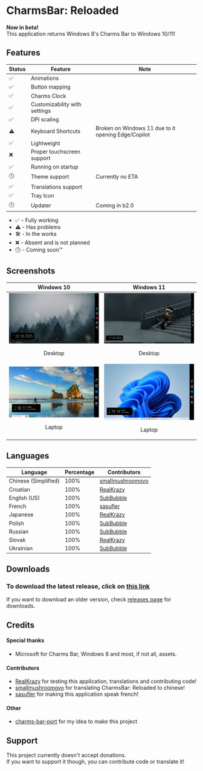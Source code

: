 # CharmsBar: Reloaded
**Now in beta!**<br>
This application returns Windows 8's Charms Bar to Windows 10/11!

## Features
| Status      | Feature      | Note |
| ------------- | ------------- | ------------- |
| ✅ | Animations |
| ✅ | Button mapping |
| ✅ | Charms Clock |
| ✅ | Customizability with settings |
| ✅ | DPI scaling |
| ⚠️ | Keyboard Shortcuts | Broken on Windows 11 due to it opening Edge/Copilot |
| ✅ | Lightweight |
| ❌ | Proper touchscreen support |
| ✅ | Running on startup |
| 🕓 | Theme support | Currently no ETA |
| ✅ | Translations support |
| ✅ | Tray Icon |
| 🕓 | Updater | Coming in b2.0 |
- ✅ - Fully working
- ⚠️ - Has problems
- 🛠️ - In the works
- ❌ - Absent and is not planned
- 🕓 - Coming soon™

## Screenshots
| Windows 10 | Windows 11 |
| ------------- | ------------- |
| <img src="/media/Win10Desktop.png"> <p align="center">Desktop</p>  | <img src="/media/Win11Desktop.png"> <p align="center">Desktop</p> |
| <img src="/media/Win10Laptop.png"> <p align="center">Laptop</p> | <img src="/media/Win11Laptop.png"> <p align="center">Laptop</p> |

## Languages
| Language | Percentage | Contributors |
| ------------- | ------------- | ------------- |
| Chinese (Simplified) | 100% | <a href="https://github.com/smallmushroomovo">smallmushroomovo</a> |
| Croatian | 100% | <a href="https://github.com/RealKrazy">RealKrazy</a> |
| English (US) | 100% | <a href="https://github.com/Sub-Bubble">SubBubble</a> |
| French | 100% | <a href="https://github.com/sasufler">sasufler</a> |
| Japanese | 100% | <a href="https://github.com/RealKrazy">RealKrazy</a> |
| Polish | 100% | <a href="https://github.com/Sub-Bubble">SubBubble</a> |
| Russian | 100% | <a href="https://github.com/Sub-Bubble">SubBubble</a> |
| Slovak | 100% | <a href="https://github.com/RealKrazy">RealKrazy</a> |
| Ukrainian | 100% | <a href="https://github.com/Sub-Bubble">SubBubble</a> |

## Downloads
### **To download the latest release**, click on <a href="https://github.com/Sub-Bubble/CharmsBarReloaded/releases/latest">this link</a>

If you want to download an older version, check <a href="https://github.com/Sub-Bubble/CharmsBarReloaded/releases">releases page</a> for downloads.

## Credits
#### Special thanks
- Microsoft for Charms Bar, Windows 8 and most, if not all, assets.
#### Contributors
- <a href="https://github.com/RealKrazy">RealKrazy</a> for testing this application, translations and contributing code!
- <a href="https://github.com/smallmushroomovo">smallmushroomovo</a> for translating CharmsBar: Reloaded to chinese!
- <a href="https://github.com/sasufler">sasufler</a> for making this application speak french!
#### Other
- <a href="https://github.com/Icepenguins101/charms-bar-port">charms-bar-port</a> for my idea to make this project

## Support
This project currently doesn't accept donations.<br>If you want to support it though, you can contribute code or translate it!
